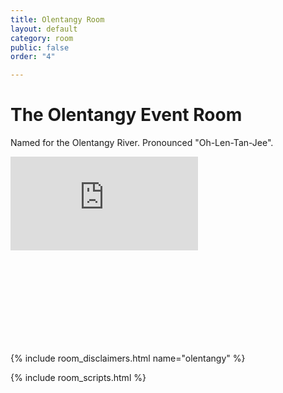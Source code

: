 ```yaml
---
title: Olentangy Room
layout: default
category: room
public: false
order: "4"

---
```

# The Olentangy Event Room

Named for the Olentangy River. Pronounced "Oh-Len-Tan-Jee".

<iframe src="https://player.vimeo.com/video/243138" frameborder="0" allow="autoplay; fullscreen" allowfullscreen class="nasfic-video"></iframe>

<iframe frameborder="0" class="nasfic-chat">
</iframe>

{% include room_disclaimers.html name="olentangy" %}

<script src="https://unpkg.com/dayjs@1.8.21/dayjs.min.js"></script>
<script>
const even = "742199193837371423";
const odd = "742279322726957118";
</script>
{% include room_scripts.html %}